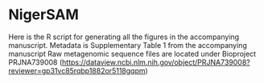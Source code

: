 # NigerSAM
 
Here is the R script for generating all the figures in the accompanying manuscript. Metadata is Supplementary Table 1 from the accompanying manuscript
Raw metagenomic sequence files are located under Bioproject PRJNA739008 (https://dataview.ncbi.nlm.nih.gov/object/PRJNA739008?reviewer=gp31vc85rqbp1882or5118gqpm)